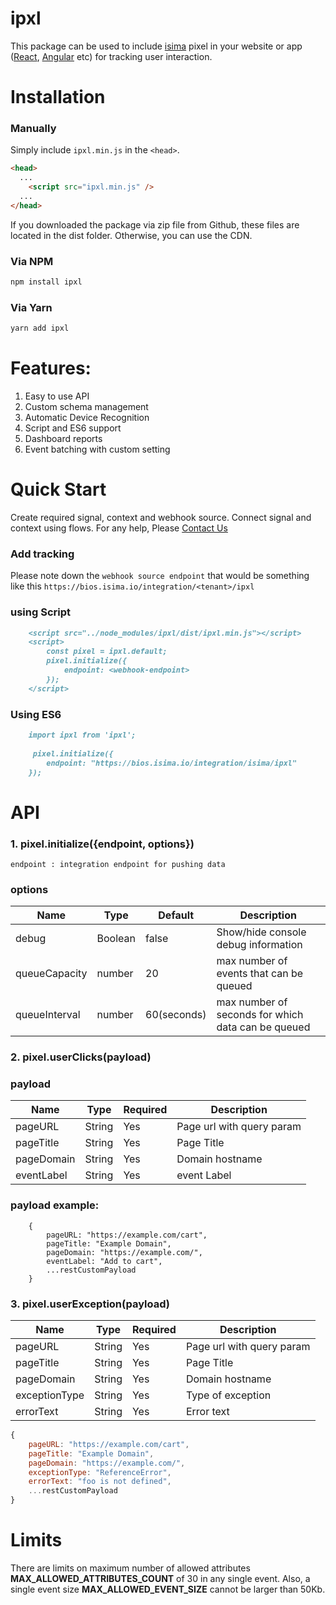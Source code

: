 # ipxl
This package can be used to include [isima](http://isima.io/) pixel in your  website or app ([React](https://reactjs.org/), [Angular](https://angular.io/) etc) for tracking user interaction.

# Installation

### Manually
Simply include ```ipxl.min.js``` in the ```<head>```.

```html
<head>
  ...
    <script src="ipxl.min.js" />
  ...
</head>
```
If you downloaded the package via zip file from Github, these files are located in the dist folder. Otherwise, you can use the CDN.

### Via NPM

```markdown
npm install ipxl
```
### Via Yarn

```markdown
yarn add ipxl
```

# Features:
1. Easy to use API
2. Custom schema management
3. Automatic Device Recognition
4. Script and ES6 support
5. Dashboard reports
6. Event batching with custom setting

# Quick Start
Create required signal, context and webhook source. Connect signal and context using flows.
For any help, Please [Contact Us](mailto:imagine@isima.io)

### Add tracking 
Please note down the `webhook source endpoint` that would be something like this `https://bios.isima.io/integration/<tenant>/ipxl` 

### using Script

```markdown
    <script src="../node_modules/ipxl/dist/ipxl.min.js"></script>
    <script>
        const pixel = ipxl.default;
        pixel.initialize({
            endpoint: <webhook-endpoint>
        });
    </script>
```

### Using ES6 
```markdown
    import ipxl from 'ipxl';
    
     pixel.initialize({
        endpoint: "https://bios.isima.io/integration/isima/ipxl"
    });
```


# API
### 1. pixel.initialize({endpoint, options})
```endpoint : integration endpoint for pushing data```

### options

| Name | Type | Default | Description |
| --- | --- | --- | --- |
| debug | Boolean | false | Show/hide console debug information |
| queueCapacity | number | 20 | max number of events that can be queued |
| queueInterval | number | 60(seconds) | max number of seconds for which data can be queued |

### 2. pixel.userClicks(payload)
### payload

| Name | Type | Required | Description |
| --- | --- | --- | --- |
| pageURL | String | Yes | Page url with query param |
| pageTitle | String | Yes | Page Title |
| pageDomain | String | Yes | Domain hostname |
| eventLabel | String | Yes | event Label |

### payload example:

```JS
    {
        pageURL: "https://example.com/cart",
        pageTitle: "Example Domain",
        pageDomain: "https://example.com/",
        eventLabel: "Add to cart",
        ...restCustomPayload
    }
```
### 3. pixel.userException(payload)

| Name | Type | Required | Description |
| --- | --- | --- | --- |
| pageURL | String | Yes | Page url with query param |
| pageTitle | String | Yes | Page Title |
| pageDomain | String | Yes | Domain hostname |
| exceptionType | String | Yes | Type of exception |
| errorText | String | Yes | Error text |

```js
{
    pageURL: "https://example.com/cart",
    pageTitle: "Example Domain",
    pageDomain: "https://example.com/",
    exceptionType: "ReferenceError",
    errorText: "foo is not defined",
    ...restCustomPayload
}
```

# Limits
There are limits on maximum number of allowed attributes **MAX_ALLOWED_ATTRIBUTES_COUNT** of 30 in any single event. Also, a single event  size **MAX_ALLOWED_EVENT_SIZE** cannot be larger than 50Kb.   